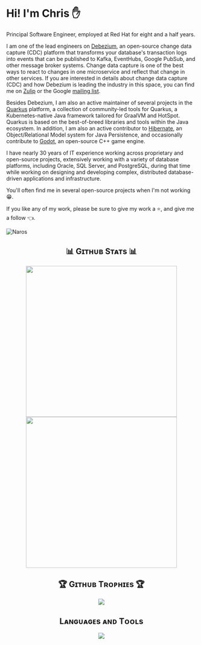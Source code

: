 # Hi! I'm Chris ✋
Principal Software Engineer, employed at Red Hat for eight and a half years.

I am one of the lead engineers on [Debezium](https://debezium.io), an open-source change data capture (CDC) platform that transforms your database's transaction logs into events that can be published to Kafka, EventHubs, Google PubSub, and other message broker systems.
Change data capture is one of the best ways to react to changes in one microservice and reflect that change in other services.
If you are interested in details about change data capture (CDC) and how Debezium is leading the industry in this space, you can find me on [Zulip](https://debezium.zulipchat.com/#narrow/stream/302529-users) or the Google [mailing list](https://groups.google.com/forum/#!forum/debezium).

Besides Debezium, I am also an active maintainer of several projects in the [Quarkus](https://quarkus.io) platform, a collection of community-led tools for Quarkus, a Kubernetes-native Java framework tailored for GraalVM and HotSpot.
Quarkus is based on the best-of-breed libraries and tools within the Java ecosystem.
In addition, I am also an active contributor to [Hibernate](https://hibernate.org), an Object/Relational Model system for Java Persistence, and occasionally contribute to [Godot](https://godotengine.org), an open-source C++ game engine.

I have nearly 30 years of IT experience working across proprietary and open-source projects, extensively working with a variety of database platforms, including Oracle, SQL Server, and PostgreSQL, during that time while working on designing and developing complex, distributed database-driven applications and infrastructure.

You'll often find me in several open-source projects when I'm not working 😁.

If you like any of my work, please be sure to give my work a ⭐, and give me a follow 👈.

<p align="left">
  <img src="https://komarev.com/ghpvc/?username=Naros&label=Profile%20views&color=blue&style=for-the-badge&logo=star&base=123456" alt="Naros" style="padding-right:20px;" />
</p>

<h2 align="center">📊 Gɪᴛʜᴜʙ Sᴛᴀᴛs 📊</h2>
<p valign="top" align="center">
  <img width="400px" src="https://github-readme-stats-git-masterrstaa-rickstaa.vercel.app/api?username=naros&show_icons=true&line_height=28&hide_border=false&include_all_commits=true&role=owner,collaborator&show=&rank_icon=percentile&theme=ayu-mirage&hide_title=true" hspace="10" />
  <img width="400px" src="https://streak-stats.demolab.com/?user=Naros&theme=ayu-mirage&exclude_days=Sun%2CSat&height=400&v=85412" hspace="10" />
</p>

<h2 align="center">🏆 Gɪᴛʜᴜʙ Tʀᴏᴘʜɪᴇs 🏆</h2>
<p align="center">
<img width="auto" src="https://github-profile-trophy.vercel.app/?username=Naros&theme=onedark&rank=-C&v=128&margin-w=10&margin-h=10" />
</p>

<h2 align="center">Lᴀɴɢᴜᴀɢᴇs ᴀɴᴅ Tᴏᴏʟs</h2> 
<p align="center">
<img width="auto"  src="https://skillicons.dev/icons?i=redhat,java,c,cs,cpp,dotnet,go,lua,py,ruby,openshift,openstack,maven,cmake,gradle,spring,kafka,kubernetes,git,github,githubactions,gitlab,linux,ubuntu,windows,nginx,idea,clion,vscode,eclipse,visualstudio,docker,aws,hibernate,postgres,mysql,mongodb,rabbitmq,redis,md,angular,js,html,css,react,bootstrap,nodejs,jquery,godot,unity,unreal,ai,pytorch,tensorflow&perline=18"  />
</p>

